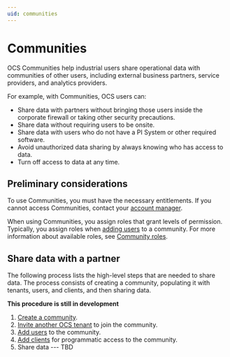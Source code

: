 ```yaml
---
uid: communities
---
```


# Communities

OCS Communities help industrial users share operational data with communities of other users, including external business partners, service providers, and analytics providers. 

For example, with Communities, OCS users can:

- Share data with partners without bringing those users inside the corporate firewall or taking other security precautions.
- Share data without requiring users to be onsite.
- Share data with users who do not have a PI System or other required software.
- Avoid unauthorized data sharing by always knowing who has access to data.
- Turn off access to data at any time.

## Preliminary considerations

To use Communities, you must have the necessary entitlements. If you cannot access Communities, contact your [account manager](https://customers.osisoft.com/s/contactus "Contact Us").

When using Communities, you assign roles that grant levels of permission. Typically, you assign roles when [adding users](xref:managecommunityusers#add-users-to-a-community) to a community. For more information about available roles, see [Community roles](xref:communityroles).

## Share data with a partner

The following process lists the high-level steps that are needed to share data. The process consists of creating a community, populating it with tenants, users, and clients, and then sharing data.

**This procedure is still in development**

1. [Create a community](xref:add-community). 
2. [Invite another OCS tenant](xref:managecommunity#add-a-tenant-to-a-community) to join the community.
3. [Add users](xref:managecommunityusers#add-users-to-a-community) to the community.
4. [Add clients](xref:managecommunityclients#add-clients-to-a-community) for programmatic access to the community.
5. Share data --- TBD

